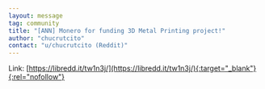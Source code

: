 ```yaml
---
layout: message
tag: community
title: "[ANN] Monero for funding 3D Metal Printing project!"
author: "chucrutcito"	
contact: "u/chucrutcito (Reddit)"
---
```


Link: [https://libredd.it/tw1n3j/](https://libredd.it/tw1n3j/){:target="_blank"}{:rel="nofollow"}
